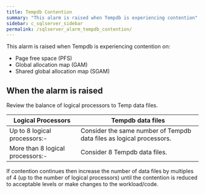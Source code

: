 ```yaml
---
title: ﻿Tempdb Contention
summary: "This alarm is raised when Tempdb is experiencing contention"
sidebar: c_sqlserver_sidebar
permalink: /sqlserver_alarm_tempdb_contention/
---
```




This alarm is raised when Tempdb is experiencing contention on:

* Page free space (PFS)
* Global allocation map (GAM)
* Shared global allocation map (SGAM)

## When the alarm is raised

Review the balance of logical processors to Temp data files.

Logical Processors | Tempdb data files
-------------------|------------------
Up to 8 logical processors:- | Consider the same number of Tempdb data files as logical processors.
More than 8 logical processors:- | Consider 8 Tempdb data files. 

If contention continues then increase the number of data files by multiples of 4 (up to the number of logical processors) until the contention is reduced to acceptable levels or make changes to the workload/code.
